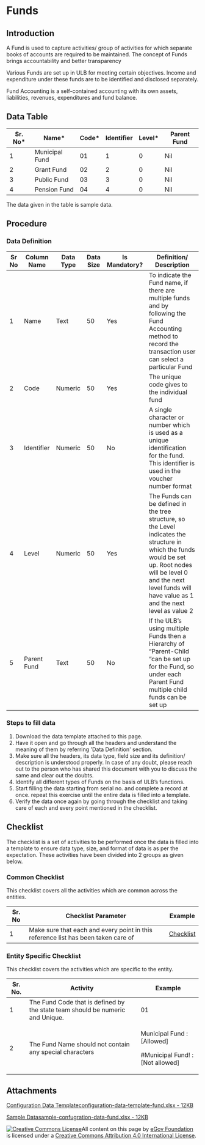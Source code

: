 # Funds

## Introduction <a href="#introduction" id="introduction"></a>

A Fund is used to capture activities/ group of activities for which separate books of accounts are required to be maintained. The concept of Funds brings accountability and better transparency

Various Funds are set up in ULB for meeting certain objectives. Income and expenditure under these funds are to be identified and disclosed separately.

Fund Accounting is a self-contained accounting with its own assets, liabilities, revenues, expenditures and fund balance.

## Data Table <a href="#data-table" id="data-table"></a>

| Sr. No\* | Name\*         | Code\* | Identifier | Level\* | Parent Fund |
| -------- | -------------- | ------ | ---------- | ------- | ----------- |
| 1        | Municipal Fund | 01     | 1          | 0       | Nil         |
| 2        | Grant Fund     | 02     | 2          | 0       | Nil         |
| 3        | Public Fund    | 03     | 3          | 0       | Nil         |
| 4        | Pension Fund   | 04     | 4          | 0       | Nil         |

The data given in the table is sample data.

## Procedure <a href="#procedure" id="procedure"></a>

### Data Definition <a href="#data-definition" id="data-definition"></a>

| Sr No | Column Name | Data Type | Data Size | Is Mandatory? | Definition/ Description                                                                                                                                                                                                         |
| ----- | ----------- | --------- | --------- | ------------- | ------------------------------------------------------------------------------------------------------------------------------------------------------------------------------------------------------------------------------- |
| 1     | Name        | Text      | 50        | Yes           | To indicate the Fund name, if there are multiple funds and by following the Fund Accounting method to record the transaction user can select a particular Fund                                                                  |
| 2     | Code        | Numeric   | 50        | Yes           | The unique code gives to the individual fund                                                                                                                                                                                    |
| 3     | Identifier  | Numeric   | 50        | No            | A single character or number which is used as a unique identification for the fund. This identifier is used in the voucher number format                                                                                        |
| 4     | Level       | Numeric   | 50        | Yes           | The Funds can be defined in the tree structure, so the Level indicates the structure in which the funds would be set up. Root nodes will be level 0 and the next level funds will have value as 1 and the next level as value 2 |
| 5     | Parent Fund | Text      | 50        | No            | If the ULB’s using multiple Funds then a Hierarchy of “Parent-Child “can be set up for the Fund, so under each Parent Fund multiple child funds can be set up                                                                   |

### Steps to fill data <a href="#steps-to-fill-data" id="steps-to-fill-data"></a>

1. Download the data template attached to this page.
2. Have it open and go through all the headers and understand the meaning of them by referring 'Data Definition' section.
3. Make sure all the headers, its data type, field size and its definition/ description is understood properly. In case of any doubt, please reach out to the person who has shared this document with you to discuss the same and clear out the doubts.
4. Identify all different types of Funds on the basis of ULB’s functions.
5. Start filling the data starting from serial no. and complete a record at once. repeat this exercise until the entire data is filled into a template.
6. Verify the data once again by going through the checklist and taking care of each and every point mentioned in the checklist.

## Checklist <a href="#checklist" id="checklist"></a>

The checklist is a set of activities to be performed once the data is filled into a template to ensure data type, size, and format of data is as per the expectation. These activities have been divided into 2 groups as given below.

### Common Checklist <a href="#common-checklist" id="common-checklist"></a>

This checklist covers all the activities which are common across the entities.

| Sr. No | Checklist Parameter                                                               | Example                                                                                                                      |
| ------ | --------------------------------------------------------------------------------- | ---------------------------------------------------------------------------------------------------------------------------- |
| 1      | Make sure that each and every point in this reference list has been taken care of | ​[Checklist](https://docs.digit.org/configure-digit/configuring-master-data-templates/module-setup/common-config/checklist)​ |

### Entity Specific Checklist <a href="#entity-specific-checklist" id="entity-specific-checklist"></a>

This checklist covers the activities which are specific to the entity.

| Sr. No. | Activity                                                                      | Example                                                                  |
| ------- | ----------------------------------------------------------------------------- | ------------------------------------------------------------------------ |
| 1       | The Fund Code that is defined by the state team should be numeric and Unique. | 01                                                                       |
| 2       | The Fund Name should not contain any special characters                       | <p>Municipal Fund : [Allowed]</p><p>#Municipal Fund! : [Not allowed]</p> |

## Attachments <a href="#attachments" id="attachments"></a>

[Configuration Data Templateconfiguration-data-template-fund.xlsx - 12KB](https://firebasestorage.googleapis.com/v0/b/gitbook-28427.appspot.com/o/assets%2F-MERG\_iQW5oN4ukgXP8K%2Fsync%2Ff9dc86ca5ba0981b1306fb82a369fa2b36e3ab36.xlsx?generation=1602050611474699\&alt=media)

[Sample Datasample-confugration-data-fund.xlsx - 12KB](https://firebasestorage.googleapis.com/v0/b/gitbook-28427.appspot.com/o/assets%2F-MERG\_iQW5oN4ukgXP8K%2Fsync%2F1ca40a1602d7e0a128c9334b527330ff0869e54c.xlsx?generation=1602050611469891\&alt=media)

[![Creative Commons License](https://i.creativecommons.org/l/by/4.0/80x15.png)](http://creativecommons.org/licenses/by/4.0/)All content on this page by [eGov Foundation ](https://egov.org.in)is licensed under a [Creative Commons Attribution 4.0 International License](http://creativecommons.org/licenses/by/4.0/).
